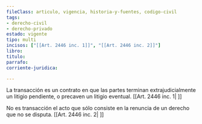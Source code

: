 ```yaml
---
fileClass: articulo, vigencia, historia-y-fuentes, codigo-civil
tags:
- derecho-civil
- derecho-privado
estado: vigente
tipo: multi
incisos: ["[[Art. 2446 inc. 1]]", "[[Art. 2446 inc. 2]]"]
libro:
titulo:
parrafo:
corriente-juridica:

---
```

La transacción es un contrato en que las partes terminan extrajudicialmente un litigio pendiente, o precaven un litigio eventual. [[Art. 2446 inc. 1| ]]

No es transacción el acto que sólo consiste en la renuncia de un derecho que no se disputa. [[Art. 2446 inc. 2| ]]